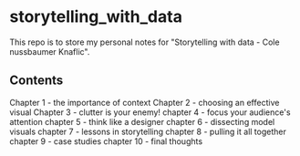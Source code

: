# storytelling_with_data

This repo is to store my personal notes for "Storytelling with data - Cole nussbaumer Knaflic". 


## Contents
Chapter 1 - the importance of context 
Chapter 2 - choosing an effective visual
Chapter 3 - clutter is your enemy!
chapter 4 - focus your audience's attention
chapter 5 - think like a designer 
chapter 6 - dissecting model visuals
chapter 7 - lessons in storytelling
chapter 8 - pulling it all together
chapter 9 - case studies
chapter 10 - final thoughts
